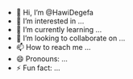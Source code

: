 - 👋 Hi, I’m @HawiDegefa
- 👀 I’m interested in ...
- 🌱 I’m currently learning ...
- 💞️ I’m looking to collaborate on ...
- 📫 How to reach me ...
- 😄 Pronouns: ...
- ⚡ Fun fact: ...

<!---
HawiDegefa/HawiDegefa is a ✨ special ✨ repository because its `README.md` (this file) appears on your GitHub profile.
You can click the Preview link to take a look at your changes.
--->
